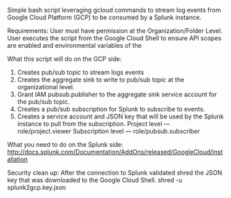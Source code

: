 Simple bash script leveraging gcloud commands to stream log events from Google Cloud Platform (GCP) to be consumed by a Splunk instance. 

Requirements:
User must have permission at the Organization/Folder Level. 
User executes the script from the Google Cloud Shell to ensure API scopes are enabled and environmental variables of the 

What this script will do on the GCP side:
1) Creates pub/sub topic to stream logs events
2) Creates the aggregate sink to write to pub/sub topic at the organizational level.
3) Grant IAM pubsub.publisher to the aggregate sink service account for the pub/sub topic.
4) Creates a pub/sub subscription for Splunk to subscribe to events.
5) Creates a service account and JSON key that will be used by the Splunk instance to pull from the subscription.
    Project level — role/project.viewer 
    Subscription level — role/pubsub.subscriber

What you need to do on the Splunk side:
http://docs.splunk.com/Documentation/AddOns/released/GoogleCloud/installation

Security clean up:
After the connection to Splunk validated shred the JSON key that was downloaded to the Google Cloud Shell.
shred -u splunk2gcp.key.json 
